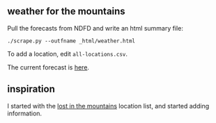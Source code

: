 ## weather for the mountains

Pull the forecasts from NDFD and write an html summary file:

  `./scrape.py --outfname _html/weather.html`

To add a location, edit `all-locations.csv`.

The current forecast is [here](http://psathyrella.github.io/weatherscraper/weather.html).

## inspiration

I started with the [lost in the mountains](http://lost-in-the-mountains.com/washington_climbing.php) location list, and started adding information.
